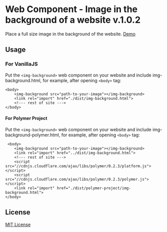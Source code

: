 # Web Component - Image in the background of a website v.1.0.2

Place a full size image in the background of the website. [Demo](http://edgarszagorskis.github.io/img-background/index.html)

## Usage

### For VanillaJS

Put the `<img-background>` web component on your website and include img-background.html, for example, after opening `<body>` tag:
   
    <body>
        <img-background src="path-to-your-image"></img-background>
        <link rel="import" href="./dist/img-background.html">
        <!--- rest of site --->
    </body>

#### For Polymer Project

Put the `<img-background>` web component on your website and include img-background-polymer.html, for example, after opening `<body>` tag:

     <body>
        <img-background src="path-to-your-image"></img-background>
        <link rel="import" href="../dist/img-background.html">
        <!--- rest of site --->
        <script src="//cdnjs.cloudflare.com/ajax/libs/polymer/0.2.3/platform.js"></script>
        <script src="//cdnjs.cloudflare.com/ajax/libs/polymer/0.2.3/polymer.js"></script>
        <link rel="import" href="./dist/polymer-project/img-background.html">
    </body>
    
## License

[MIT License](http://en.wikipedia.org/wiki/MIT_License)
